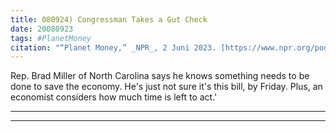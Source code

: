 ```yaml
---
title: 080924) Congressman Takes a Gut Check
date: 20080923
tags: #PlanetMoney
citation: "“Planet Money,” _NPR_, 2 Juni 2023. [https://www.npr.org/podcasts/510289/planet-money](https://www.npr.org/podcasts/510289/planet-money) (diakses 4 Juni 2023)."
---
```


Rep. Brad Miller of North Carolina says he knows something needs to be done to save the economy. He's just not sure it's this bill, by Friday. Plus, an economist considers how much time is left to act.'

----

----
